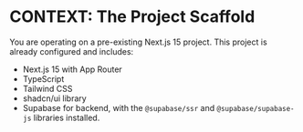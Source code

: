# CONTEXT: The Project Scaffold
You are operating on a pre-existing Next.js 15 project. This project is already configured and includes:
- Next.js 15 with App Router
- TypeScript
- Tailwind CSS
- shadcn/ui library
- Supabase for backend, with the `@supabase/ssr` and `@supabase/supabase-js` libraries installed. 